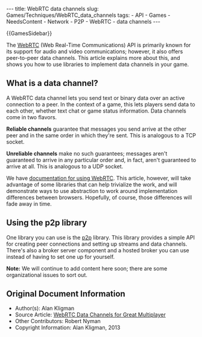 --- title: WebRTC data channels slug: Games/Techniques/WebRTC_data_channels tags: - API - Games - NeedsContent - Network - P2P - WebRTC - data channels ---

{{GamesSidebar}}

The [WebRTC](/en-US/docs/Web/API/WebRTC_API) (Web Real-Time Communications) API is primarily known for its support for audio and video communications; however, it also offers peer-to-peer data channels. This article explains more about this, and shows you how to use libraries to implement data channels in your game.

## What is a data channel?

A WebRTC data channel lets you send text or binary data over an active connection to a peer. In the context of a game, this lets players send data to each other, whether text chat or game status information. Data channels come in two flavors.

**Reliable channels** guarantee that messages you send arrive at the other peer and in the same order in which they're sent. This is analogous to a TCP socket.

**Unreliable channels** make no such guarantees; messages aren't guaranteed to arrive in any particular order and, in fact, aren't guaranteed to arrive at all. This is analogous to a UDP socket.

We have [documentation for using WebRTC](/en-US/docs/Web/API/WebRTC_API). This article, however, will take advantage of some libraries that can help trivialize the work, and will demonstrate ways to use abstraction to work around implementation differences between browsers. Hopefully, of course, those differences will fade away in time.

## Using the p2p library

One library you can use is the [p2p](https://github.com/js-platform/p2p) library. This library provides a simple API for creating peer connections and setting up streams and data channels. There's also a broker server component and a hosted broker you can use instead of having to set one up for yourself.

**Note:** We will continue to add content here soon; there are some organizational issues to sort out.

## Original Document Information

- Author(s): Alan Kligman
- Source Article: [WebRTC Data Channels for Great Multiplayer](https://hacks.mozilla.org/2013/03/webrtc-data-channels-for-great-multiplayer/)
- Other Contributors: Robert Nyman
- Copyright Information: Alan Kligman, 2013
